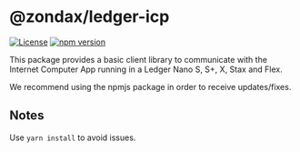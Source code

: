 # @zondax/ledger-icp

[![License](https://img.shields.io/badge/License-Apache%202.0-blue.svg)](https://opensource.org/licenses/Apache-2.0)
[![npm version](https://badge.fury.io/js/%40zondax%2Fledger-icp.svg)](https://badge.fury.io/js/%40zondax%2Fledger-icp)

This package provides a basic client library to communicate with the Internet Computer App running in a Ledger Nano S, S+, X, Stax and Flex.

We recommend using the npmjs package in order to receive updates/fixes.

## Notes

Use `yarn install` to avoid issues.
